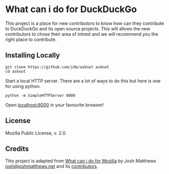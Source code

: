 # What can i do for DuckDuckGo

This project is a place for new contributors to know how can they contribute to DuckDuckGo and its open source projects.
This will allows the new contributors to chose their area of intrest and we will recommend you the right place to contribute.

## Installing Locally

    git clone https://github.com/jdm/asknot asknot
    cd asknot

Start a local HTTP server. There are a lot of ways to do this but here is one
for using python.

    python -m SimpleHTTPServer 8000

Open [localhost:8000](http://localhost:8000) in your favourite browser!

## License

Mozilla Public License, v. 2.0.

## Credits

This project is adapted from [What can i do for Mozilla](http://whatcanidoformozilla.org/) by Josh Matthews <josh@joshmatthews.net> and its [contributors](https://github.com/jdm/asknot/graphs/contributors).
